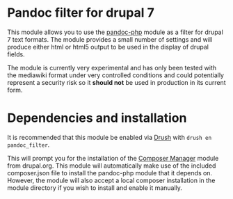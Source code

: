 # Pandoc filter for drupal 7

This module allows you to use the [pandoc-php](https://github.com/ryakad/pandoc-php) module as a filter for drupal 7 text formats. The module provides a small number of settings and will produce either html or html5 output to be used in the display of drupal fields. 

The module is currently very experimental and has only been tested with the mediawiki format under very controlled conditions and could potentially represent a security risk so it **should not** be used in production in its current form.

# Dependencies and installation

It is recommended that this module be enabled via [Drush](https://github.com/drush-ops/drush) with `drush en pandoc_filter`.

This will prompt you for the installation of the [Composer Manager](https://www.drupal.org/project/composer_manager) module from drupal.org. This module will automatically make use of the included composer.json file to install the pandoc-php module that it depends on. However, the module will also accept a local composer installation in the module directory if you wish to install and enable it manually.

